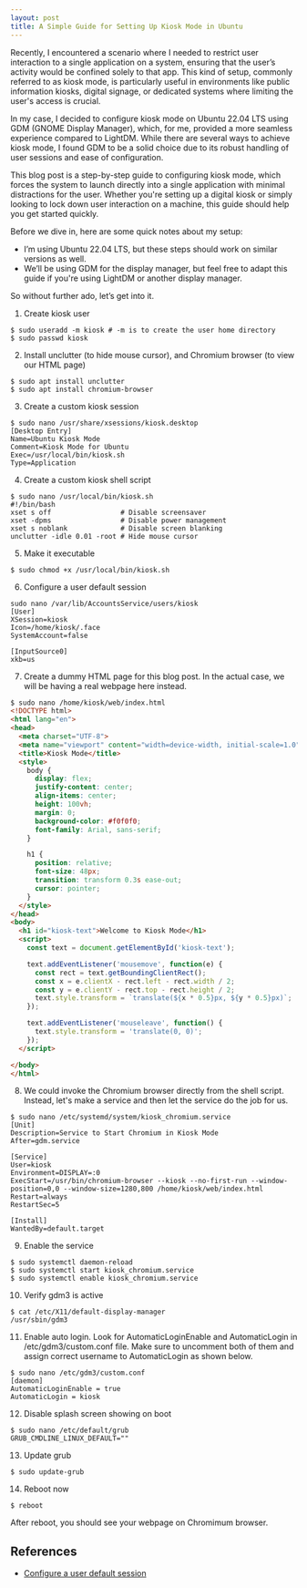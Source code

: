 ```yaml
---
layout: post
title: A Simple Guide for Setting Up Kiosk Mode in Ubuntu 
---
```


Recently, I encountered a scenario where I needed to restrict user interaction to a single application on a system, ensuring that the user’s activity would be confined solely to that app. This kind of setup, commonly referred to as kiosk mode, is particularly useful in environments like public information kiosks, digital signage, or dedicated systems where limiting the user's access is crucial.

In my case, I decided to configure kiosk mode on Ubuntu 22.04 LTS using GDM (GNOME Display Manager), which, for me, provided a more seamless experience compared to LightDM. While there are several ways to achieve kiosk mode, I found GDM to be a solid choice due to its robust handling of user sessions and ease of configuration.

This blog post is a step-by-step guide to configuring kiosk mode, which forces the system to launch directly into a single application with minimal distractions for the user. Whether you're setting up a digital kiosk or simply looking to lock down user interaction on a machine, this guide should help you get started quickly.

Before we dive in, here are some quick notes about my setup:

* I’m using Ubuntu 22.04 LTS, but these steps should work on similar versions as well.
* We’ll be using GDM for the display manager, but feel free to adapt this guide if you're using LightDM or another display manager.

So without further ado, let’s get into it.

1. Create kiosk user
```console
$ sudo useradd -m kiosk # -m is to create the user home directory
$ sudo passwd kiosk
```

2. Install unclutter (to hide mouse cursor), and Chromium browser (to view our HTML page)
```console
$ sudo apt install unclutter
$ sudo apt install chromium-browser
```

3.  Create a custom kiosk session
```console
$ sudo nano /usr/share/xsessions/kiosk.desktop
[Desktop Entry]
Name=Ubuntu Kiosk Mode
Comment=Kiosk Mode for Ubuntu
Exec=/usr/local/bin/kiosk.sh
Type=Application
```

4. Create a custom kiosk shell script
```console
$ sudo nano /usr/local/bin/kiosk.sh
#!/bin/bash
xset s off                 # Disable screensaver
xset -dpms                 # Disable power management
xset s noblank             # Disable screen blanking
unclutter -idle 0.01 -root # Hide mouse cursor
```

5. Make it executable
```console
$ sudo chmod +x /usr/local/bin/kiosk.sh
```

6. Configure a user default session
```console
sudo nano /var/lib/AccountsService/users/kiosk
[User]
XSession=kiosk
Icon=/home/kiosk/.face
SystemAccount=false

[InputSource0]
xkb=us
```

7. Create a dummy HTML page for this blog post. In the actual case, we will be having a real webpage here instead.
```html
$ sudo nano /home/kiosk/web/index.html
<!DOCTYPE html>
<html lang="en">
<head>
  <meta charset="UTF-8">
  <meta name="viewport" content="width=device-width, initial-scale=1.0">
  <title>Kiosk Mode</title>
  <style>
    body {
      display: flex;
      justify-content: center;
      align-items: center;
      height: 100vh;
      margin: 0;
      background-color: #f0f0f0;
      font-family: Arial, sans-serif;
    }

    h1 {
      position: relative;
      font-size: 48px;
      transition: transform 0.3s ease-out;
      cursor: pointer;
    }
  </style>
</head>
<body>
  <h1 id="kiosk-text">Welcome to Kiosk Mode</h1>
  <script>
    const text = document.getElementById('kiosk-text');

    text.addEventListener('mousemove', function(e) {
      const rect = text.getBoundingClientRect();
      const x = e.clientX - rect.left - rect.width / 2;
      const y = e.clientY - rect.top - rect.height / 2;
      text.style.transform = `translate(${x * 0.5}px, ${y * 0.5}px)`;
    });

    text.addEventListener('mouseleave', function() {
      text.style.transform = 'translate(0, 0)';
    });
  </script>

</body>
</html>
```

8. We could invoke the Chromium browser directly from the shell script. Instead, let's make a service and then let the service do the job for us.
```console
$ sudo nano /etc/systemd/system/kiosk_chromium.service
[Unit]
Description=Service to Start Chromium in Kiosk Mode
After=gdm.service

[Service]
User=kiosk
Environment=DISPLAY=:0
ExecStart=/usr/bin/chromium-browser --kiosk --no-first-run --window-position=0,0 --window-size=1280,800 /home/kiosk/web/index.html
Restart=always
RestartSec=5

[Install]
WantedBy=default.target
```

9. Enable the service
```console
$ sudo systemctl daemon-reload
$ sudo systemctl start kiosk_chromium.service
$ sudo systemctl enable kiosk_chromium.service
```

10. Verify gdm3 is active
```console
$ cat /etc/X11/default-display-manager
/usr/sbin/gdm3
```

11. Enable auto login. Look for AutomaticLoginEnable and AutomaticLogin in /etc/gdm3/custom.conf file. Make sure to uncomment both of them and assign correct username to AutomaticLogin as shown below.
```console
$ sudo nano /etc/gdm3/custom.conf
[daemon]
AutomaticLoginEnable = true
AutomaticLogin = kiosk
```

12. Disable splash screen showing on boot
```console
$ sudo nano /etc/default/grub
GRUB_CMDLINE_LINUX_DEFAULT=""
```

13. Update grub
```console
$ sudo update-grub
```

14. Reboot now
```console
$ reboot
```

After reboot, you should see your webpage on Chromimum browser.

References
----------
* [Configure a user default session](https://help.gnome.org/admin/system-admin-guide/stable/session-user.html.en)
